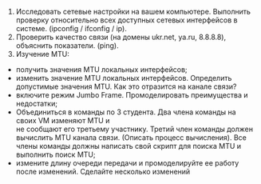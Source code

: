 1) Исследовать сетевые настройки на вашем компьютере. Выполнить проверку относительно 
всех доступных сетевых интерфейсов в системе. (ipconfig / ifconfig / ip).
2) Проверить качество связи (на домены ukr.net, ya.ru, 8.8.8.8), объяснить показатели. (ping).
3) Изучение MTU:
- получить значения MTU локальных интерфейсов;
- изменить  значение  MTU  локальных  интерфейсов.  Определить  допустимые значения MTU. Как это отразится на канале связи? 
- включите режим Jumbo Frame. Промоделировать преимущества и недостатки;
- Объединиться в команды по 3 студента. Два члена команды на своих VM изменяют MTU  и  
не  сообщают  его  третьему  участнику.  Третий  член  команды  должен вычислить MTU канала связи. (Описать процесс вычисления). 
Все члены команды должны написать свой скрипт для поиска MTU и выполнить поиск MTU;
- измените длину очереди передачи и промоделируйте ее работу после изменений. Сделайте несколько изменений
